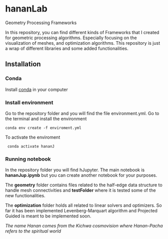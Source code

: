 # hananLab
Geometry Processing Frameworks

In this repository, you can find different kinds of Frameworks that I created for geometric processing algorithms. Especially focusing on the visualization of meshes, and optimization algorithms. 
This repository is just a wrap of different libraries and some added functionalities.  

## Installation

### Conda 
Install [conda](https://docs.conda.io/projects/conda/en/stable/user-guide/install/download.html) in your computer 

### Install environment

Go to the repository folder and you will find the file environment.yml. Go to the terminal and install the environment

``` conda env create -f enviroment.yml ```

To activate the enviroment 

``` conda activate hananJ```

### Running notebook

In the repository folder you will find hJupyter. The main notebook is **hananJup.ipynb** but you can create another notebook for your purposes. 

The **geometry** folder contains files related to the half-edge data structure to handle mesh connectivities and **testFolder** where it is tested some of the new functionalities. 

The **optimization** folder holds all related to linear solvers and optimizers. So far it has been implemented Levenberg-Marquart algorithm and Projected Guided is meant to be implemented soon. 




*The name Hanan comes from the Kichwa cosmovision where Hanan-Pacha refers to the spiritual world*
